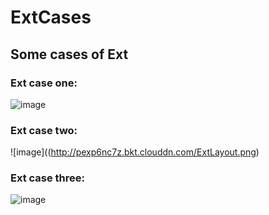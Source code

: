 # ExtCases
## Some cases of Ext

### Ext case one:
![image](http://pexp6nc7z.bkt.clouddn.com/list.png)  

### Ext case two:
![image]((http://pexp6nc7z.bkt.clouddn.com/ExtLayout.png)  

### Ext case three:
![image](http://pexp6nc7z.bkt.clouddn.com/ExtCase.gif)  
